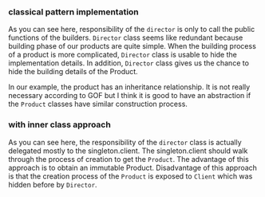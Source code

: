 ### classical pattern implementation
As you can see here, responsibility
of the `director` is only to call the public functions of the builders. `Director` class seems like redundant 
because building phase of our products are quite simple. When the building process of a product is more complicated,
`Director` class is usable to hide the implementation details. In addition, `Director` class gives us the chance
to hide the building details of the Product.

In our example, the product has an inheritance relationship. It is not really necessary according to GOF but I think it 
is good to have an abstraction if the `Product` classes have similar construction process.

### with inner class approach
As you can see here, the responsibility of the `director` class is actually delegated mostly to the singleton.client.
The singleton.client should walk through the process of creation to get the `Product`. The advantage of this approach is 
to obtain an immutable Product. Disadvantage of this approach is that the creation process of the `Product` is 
exposed to `Client` which was hidden before by `Director`.  
